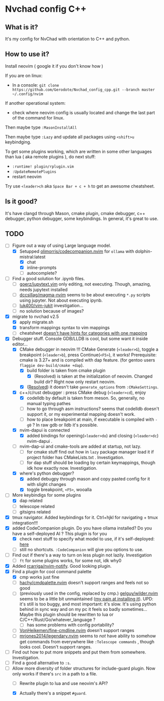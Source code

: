 # Nvchad config C++

## What is it?
It's my config for NvChad with orientation to C++ and python.

## How to use it?
Install neovim  ( google it if you don't know how )

If you are on linux:
- In a console:  `git clone https://github.com/Gerodote/Nvchad_config_cpp.git --branch master ~/.config/nvim`

If another operational system:
- check where neovim config is usually located and change the last part of the command for linux.

Then maybe type `:MasonInstallAll`

Then maybe type `:Lazy` and update all packages using `<shift>u` keybindging.

To get some plugins working, which are written in some other languages than lua ( aka remote plugins ), do next stuff:
- `:runtime! plugin/rplugin.vim`
- `:UpdateRemotePlugins`
- restart neovim

Try use `<leader>ch` aka `Space Bar + c + h` to get an awesome cheatsheet.

## Is it good?
It's have clangd through Mason, cmake plugin, cmake debugger, c++ debugger, python debugger, some keybindings. 
In general, it's great to use.

## TODO
- [ ] Figure out a way of using Large language model.
    - [x] Setupped [olimorris/codecompanion.nvim](https://github.com/olimorris/codecompanion.nvim) for `ollama` with dolphin-mistral:latest
        - [x] chat
        - [x] inline-prompts
        - [ ] autocomplete?
- [ ] Find a good solution for .ipynb files.
    - [ ] [goerz/jupytext.vim](https://github.com/goerz/jupytext.vim) only editing, not executing. Though, amazing, needs jupytext installed
    - [ ] [dccsillag/magma-nvim](https//github.com/dccsillag/magma-nvim) seems to be about executing `*.py` scripts using jupyter. Not about executing ipynb.
    - [ ] [luk400/vim-jukit](https://github.com/luk400/vim-jukit) investigation...
    - [ ] no solution because of images?
- [x] migrate to nvchad v2.5
    - [x] apply migrate.sh 
    - [x] transform mappings syntax to vim mappings
    - [ ] cheatsheet [doesn't have hints for categories with one mapping](https://github.com/NvChad/NvChad/issues/2688#issuecomment-2046201103) 
- [x] Debugger stuff. Console GDB/LLDB is cool, but some want it inside editor...
    - [x] CMake debugger in neovim !!! CMake Generate (`<leader>G`), toggle a breakpoint (`<leader>b`), press Continue(`<F5>`), it works! Prerequisite: cmake is 3.27+ and is compiled with dap feature. (for gentoo users `flaggie dev-build/cmake +dap`).
        - [x] build folder is taken from cmake plugin
            - [x] (Resolved) is taken at the initialization of neovim. Changed build dir? Right now only restart neovim.
        - [x] ([Resolved](https://github.com/Civitasv/cmake-tools.nvim/issues/203)) it doesn't take `generate_options` from `:CMakeSettings`.
    - [x] c++/c/rust debugger : press CMake debug (`<leader>cd`), enjoy
        - [x] codelldb by default is taken from meson. So, generally, no manual typing pathes
        - [ ] how to go through asm instructions? seems that codelldb doesn't support it, or my experimental mapping doesn't work.
        - [ ] how to place breakpoint at main, if executable is compiled with `-g0` ? In raw gdb or lldb it's possible.
    - [x] nvim-dapui is connected
        - [x] added bindings for opening(`<leader>do`) and closing (`<leader>dc`) nvim-dapui .
    - [ ] nvim-dap-ui and cmake-tools are added at startup, not lazy.
        - [ ] for cmake stuff find out how in `lazy` package manager load it if project folder has CMakeLists.txt . Investigation.
        - [ ] for dap stuff should be loading by certain keymappings, though idk how exactly now. Investigation.
    - [x] where's python debugger?
        - [x] added debugpy through mason and copy pasted config for it with slight changes
        - [x] toggle breakpoint, `<F5>`, wooalla 
- [ ] More keybindigs for some plugins
    - [x] dap related
    - [ ] telescope related
    - [ ] gitsigns related
- [x] tmux navigator. Added keybindings for it. Ctrl+hjkl for navigating + tmux integration!!!
- [x] added CodeCompanion plugin. Do you have ollama installed? Do you have a self-deployed AI ? This plugin is for you
    - [x] check next stuff to specify what model to use, if it's self-deployed: [here](https://github.com/olimorris/codecompanion.nvim/pull/45#issuecomment-2054028057)
    - [ ] still no shortcuts. `:CodeCompanion` will give you options to use.
- [ ] Find out if there's a way to turn on less plugin not lazily. Investigation
    - [ ] `ft` for some plugins works, for some not, idk why0
- [x] Added [rcarriga/nvim-notify](https://github.com/rcarriga/nvim-notify). Good looking plugin.
- [x] Find a plugin for cool command palette
    - [x] cmp works just fine
    - [ ] [hachy/cmdpalette.nvim](https://github.com/hachy/cmdpalette.nvim) doesn't support ranges and feels not so good  
    - [ ] (previously used in the config, replaced by cmp.) [gelguy/wilder.nvim](https://github.com/gelguy/wilder.nvim) seems to be a little bit unmaintained  ([my pain at installing it](https://github.com/gelguy/wilder.nvim/issues/196)). UPD: it's still is too buggy, and most important: it's slow. It's using python behind in sync way and on my pc it feels so badly sometimes... Maybe this plugin should be rewritten to lua or C/C++/Rust/Go/whatever_language ?
        - [ ] has some problems with config portability?
    - [ ] [VonHeikemen/fine-cmdline.nvim](https://github.com/VonHeikemen/fine-cmdline.nvim) doesn't support ranges
    - [ ] [mrjones2014/legendary.nvim](https://github.com/mrjones2014/legendary.nvim) seems to *not* have ability to somehow get commands from everywhere like `:Telescope commands` , though looks cool. Doesn't support ranges. 
- [ ] Find out how to put more snippets and put them from somewhere. Investigation.
- [ ] Find a good alternative to `:s`. 
- [ ] Allow more diversity of folder structures for include-guard plugin. Now only works if there's `src` in a path to a file. 
    - [ ] Rewrite plugin to lua and use neovim's API?
    - [x] Actually there's a snippet `#guard`.

